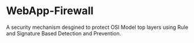 # WebApp-Firewall
A security mechanism desgined to protect OSI Model top layers using Rule and Signature Based Detection and Prevention.
